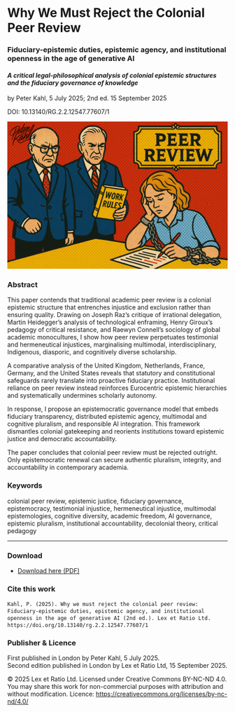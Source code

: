 # Why We Must Reject the Colonial Peer Review

### Fiduciary-epistemic duties, epistemic agency, and institutional openness in the age of generative AI

#### _A critical legal-philosophical analysis of colonial epistemic structures and the fiduciary governance of knowledge_

by Peter Kahl, 5 July 2025; 2nd ed. 15 September 2025

DOI: 10.13140/RG.2.2.12547.77607/1

![alt text](https://github.com/Peter-Kahl/Why-We-Must-Reject-the-Colonial-Peer-Review/blob/main/peer-review-committee.jpg?raw=true)

### Abstract

This paper contends that traditional academic peer review is a colonial epistemic structure that entrenches injustice and exclusion rather than ensuring quality. Drawing on Joseph Raz’s critique of irrational delegation, Martin Heidegger’s analysis of technological enframing, Henry Giroux’s pedagogy of critical resistance, and Raewyn Connell’s sociology of global academic monocultures, I show how peer review perpetuates testimonial and hermeneutical injustices, marginalising multimodal, interdisciplinary, Indigenous, diasporic, and cognitively diverse scholarship.

A comparative analysis of the United Kingdom, Netherlands, France, Germany, and the United States reveals that statutory and constitutional safeguards rarely translate into proactive fiduciary practice. Institutional reliance on peer review instead reinforces Eurocentric epistemic hierarchies and systematically undermines scholarly autonomy.

In response, I propose an epistemocratic governance model that embeds fiduciary transparency, distributed epistemic agency, multimodal and cognitive pluralism, and responsible AI integration. This framework dismantles colonial gatekeeping and reorients institutions toward epistemic justice and democratic accountability.

The paper concludes that colonial peer review must be rejected outright. Only epistemocratic renewal can secure authentic pluralism, integrity, and accountability in contemporary academia.

### Keywords

colonial peer review, epistemic justice, fiduciary governance, epistemocracy, testimonial injustice, hermeneutical injustice, multimodal epistemologies, cognitive diversity, academic freedom, AI governance, epistemic pluralism, institutional accountability, decolonial theory, critical pedagogy

---

### Download

- [Download here (PDF)](https://raw.githubusercontent.com/Peter-Kahl/Why-We-Must-Reject-the-Colonial-Peer-Review/master/Kahl_P_Why_We_Must_Reject_the_Colonial_Peer_Review_v2_2025-09-15.pdf)

### Cite this work

```
Kahl, P. (2025). Why we must reject the colonial peer review: Fiduciary-epistemic duties, epistemic agency, and institutional openness in the age of generative AI (2nd ed.). Lex et Ratio Ltd. https://doi.org/10.13140/rg.2.2.12547.77607/1
```

### Publisher & Licence

First published in London by Peter Kahl, 5 July 2025.\
Second edition published in London by Lex et Ratio Ltd, 15 September 2025.

© 2025 Lex et Ratio Ltd. Licensed under Creative Commons BY-NC-ND 4.0.\
You may share this work for non-commercial purposes with attribution and without modification. Licence: https://creativecommons.org/licenses/by-nc-nd/4.0/